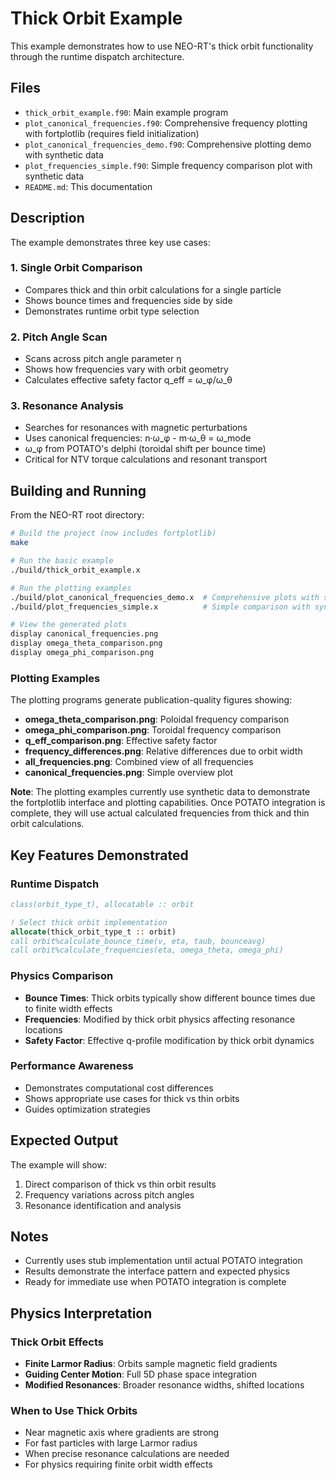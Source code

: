 # Thick Orbit Example

This example demonstrates how to use NEO-RT's thick orbit functionality through the runtime dispatch architecture.

## Files

- `thick_orbit_example.f90`: Main example program
- `plot_canonical_frequencies.f90`: Comprehensive frequency plotting with fortplotlib (requires field initialization)
- `plot_canonical_frequencies_demo.f90`: Comprehensive plotting demo with synthetic data  
- `plot_frequencies_simple.f90`: Simple frequency comparison plot with synthetic data
- `README.md`: This documentation

## Description

The example demonstrates three key use cases:

### 1. Single Orbit Comparison
- Compares thick and thin orbit calculations for a single particle
- Shows bounce times and frequencies side by side
- Demonstrates runtime orbit type selection

### 2. Pitch Angle Scan
- Scans across pitch angle parameter η
- Shows how frequencies vary with orbit geometry
- Calculates effective safety factor q_eff = ω_φ/ω_θ

### 3. Resonance Analysis
- Searches for resonances with magnetic perturbations
- Uses canonical frequencies: n·ω_φ - m·ω_θ = ω_mode
- ω_φ from POTATO's delphi (toroidal shift per bounce time)
- Critical for NTV torque calculations and resonant transport

## Building and Running

From the NEO-RT root directory:

```bash
# Build the project (now includes fortplotlib)
make

# Run the basic example
./build/thick_orbit_example.x

# Run the plotting examples
./build/plot_canonical_frequencies_demo.x  # Comprehensive plots with synthetic data
./build/plot_frequencies_simple.x          # Simple comparison with synthetic data

# View the generated plots
display canonical_frequencies.png
display omega_theta_comparison.png
display omega_phi_comparison.png
```

### Plotting Examples

The plotting programs generate publication-quality figures showing:
- **omega_theta_comparison.png**: Poloidal frequency comparison
- **omega_phi_comparison.png**: Toroidal frequency comparison  
- **q_eff_comparison.png**: Effective safety factor
- **frequency_differences.png**: Relative differences due to orbit width
- **all_frequencies.png**: Combined view of all frequencies
- **canonical_frequencies.png**: Simple overview plot

**Note**: The plotting examples currently use synthetic data to demonstrate the fortplotlib interface and plotting capabilities. Once POTATO integration is complete, they will use actual calculated frequencies from thick and thin orbit calculations.

## Key Features Demonstrated

### Runtime Dispatch
```fortran
class(orbit_type_t), allocatable :: orbit

! Select thick orbit implementation
allocate(thick_orbit_type_t :: orbit)
call orbit%calculate_bounce_time(v, eta, taub, bounceavg)
call orbit%calculate_frequencies(eta, omega_theta, omega_phi)
```

### Physics Comparison
- **Bounce Times**: Thick orbits typically show different bounce times due to finite width effects
- **Frequencies**: Modified by thick orbit physics affecting resonance locations
- **Safety Factor**: Effective q-profile modification by thick orbit dynamics

### Performance Awareness
- Demonstrates computational cost differences
- Shows appropriate use cases for thick vs thin orbits
- Guides optimization strategies

## Expected Output

The example will show:
1. Direct comparison of thick vs thin orbit results
2. Frequency variations across pitch angles
3. Resonance identification and analysis

## Notes

- Currently uses stub implementation until actual POTATO integration
- Results demonstrate the interface pattern and expected physics
- Ready for immediate use when POTATO integration is complete

## Physics Interpretation

### Thick Orbit Effects
- **Finite Larmor Radius**: Orbits sample magnetic field gradients
- **Guiding Center Motion**: Full 5D phase space integration
- **Modified Resonances**: Broader resonance widths, shifted locations

### When to Use Thick Orbits
- Near magnetic axis where gradients are strong
- For fast particles with large Larmor radius
- When precise resonance calculations are needed
- For physics requiring finite orbit width effects